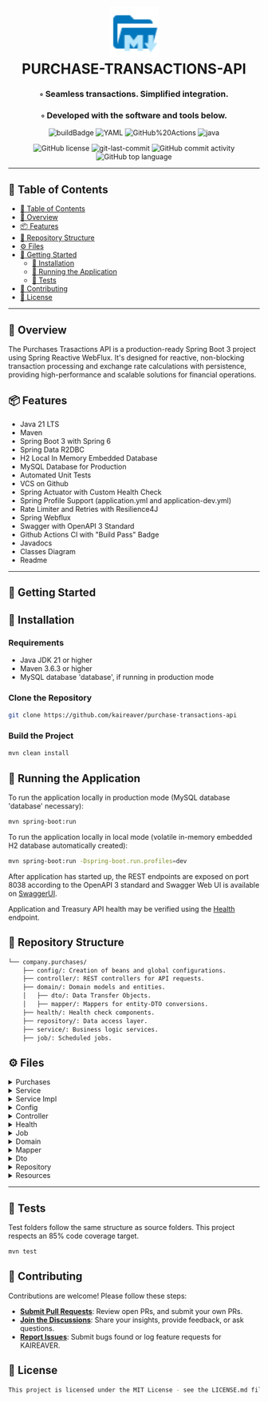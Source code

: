 <div align="center">
<h1 align="center">
<img src="https://raw.githubusercontent.com/PKief/vscode-material-icon-theme/ec559a9f6bfd399b82bb44393651661b08aaf7ba/icons/folder-markdown-open.svg" width="100" />
<br>PURCHASE-TRANSACTIONS-API</h1>
<h3>◦ Seamless transactions. Simplified integration.</h3>
<h3>◦ Developed with the software and tools below.</h3>

<p align="center">
<img src="https://github.com/kaireaver/purchase-transactions-api/actions/workflows/maven.yml/badge.svg" alt="buildBadge" />
<img src="https://img.shields.io/badge/YAML-CB171E.svg?style=flat-square&logo=YAML&logoColor=white" alt="YAML" />
<img src="https://img.shields.io/badge/GitHub%20Actions-2088FF.svg?style=flat-square&logo=GitHub-Actions&logoColor=white" alt="GitHub%20Actions" />
<img src="https://img.shields.io/badge/java-%23ED8B00.svg?style=flat-square&logo=openjdk&logoColor=white" alt="java" />
</p>
<img src="https://img.shields.io/github/license/kaireaver/purchase-transactions-api?style=flat-square&color=5D6D7E" alt="GitHub license" />
<img src="https://img.shields.io/github/last-commit/kaireaver/purchase-transactions-api?style=flat-square&color=5D6D7E" alt="git-last-commit" />
<img src="https://img.shields.io/github/commit-activity/m/kaireaver/purchase-transactions-api?style=flat-square&color=5D6D7E" alt="GitHub commit activity" />
<img src="https://img.shields.io/github/languages/top/kaireaver/purchase-transactions-api?style=flat-square&color=5D6D7E" alt="GitHub top language" />
</div>

---

## 📖 Table of Contents
- [📖 Table of Contents](#-table-of-contents)
- [📍 Overview](#-overview)
- [📦 Features](#-features)
- [📂 Repository Structure](#-repository-structure)
- [⚙️ Files](#-files)
- [🚀 Getting Started](#-getting-started)
    - [🔧 Installation](#-installation)
    - [🤖 Running the Application](#-running-the-application)
    - [🧪 Tests](#-tests)
- [🤝 Contributing](#-contributing)
- [📄 License](#-license)

---

## 📍 Overview

The Purchases Trasactions API  is a production-ready Spring Boot 3 project using Spring Reactive WebFlux. It's designed for reactive, non-blocking transaction processing and exchange rate calculations with persistence, providing high-performance and scalable solutions for financial operations.

## 📦 Features

- Java 21 LTS
- Maven
- Spring Boot 3 with Spring 6
- Spring Data R2DBC
- H2 Local In Memory Embedded Database
- MySQL Database for Production
- Automated Unit Tests
- VCS on Github
- Spring Actuator with Custom Health Check 
- Spring Profile Support (application.yml and application-dev.yml)
- Rate Limiter and Retries with Resilience4J
- Spring Webflux
- Swagger with OpenAPI 3 Standard
- Github Actions CI with "Build Pass" Badge
- Javadocs
- Classes Diagram
- Readme
---
## 🚀 Getting Started

## 🔧 Installation

### Requirements

- Java JDK 21 or higher
- Maven 3.6.3 or higher
- MySQL database 'database', if running in production mode

### Clone the Repository

```bash
git clone https://github.com/kaireaver/purchase-transactions-api
```

### Build the Project
```bash
mvn clean install
```

## 🤖 Running the Application
To run the application locally in production mode (MySQL database 'database' necessary):
```bash
mvn spring-boot:run
```
To run the application locally in local mode (volatile in-memory embedded H2 database automatically created):
```bash
mvn spring-boot:run -Dspring-boot.run.profiles=dev
```

After application has started up, the REST endpoints are exposed on port 8038 according to the OpenAPI 3 standard and Swagger Web UI
is available on [SwaggerUI](http://localhost:8038/webjars/swagger-ui/index.html).

Application and Treasury API health may be verified using the [Health](http://localhost:8038/health) endpoint.

## 📂 Repository Structure

```sh
└── company.purchases/
    ├── config/: Creation of beans and global configurations.
    ├── controller/: REST controllers for API requests.
    ├── domain/: Domain models and entities.
    │   ├── dto/: Data Transfer Objects.
    │   ├── mapper/: Mappers for entity-DTO conversions.
    ├── health/: Health check components.
    ├── repository/: Data access layer.
    ├── service/: Business logic services.
    ├── job/: Scheduled jobs.
```

## ⚙️ Files

<details closed><summary>Purchases</summary>

| File                                                                                                                                                    | Summary                                                                                                                                                                                                                                                                                         |
| ---                                                                                                                                                     | ---                                                                                                                                                                                                                                                                                             |
| [PurchasesApplication.java](https://github.com/kaireaver/purchase-transactions-api/blob/main/src/main/java/company/purchases/PurchasesApplication.java) | The code represents the main class of a purchase transactions API. It is a Spring Boot application that enables scheduling and uses WebFlux for reactive web programming. The code also scans for configuration properties and starts the application using the SpringApplication.run() method. |

</details>

<details closed><summary>Service</summary>

| File                                                                                                                                                          | Summary                                                                                                                                                                                                                                                                                                                                                                                                     |
| ---                                                                                                                                                           | ---                                                                                                                                                                                                                                                                                                                                                                                                         |
| [ExchangeRateService.java](https://github.com/kaireaver/purchase-transactions-api/blob/main/src/main/java/company/purchases/service/ExchangeRateService.java) | The code represents an interface called ExchangeRateService in the company.purchases.service package. It has a single method called updateExchangeRates() that is responsible for updating exchange rates.                                                                                                                                                                                                  |
| [TransactionService.java](https://github.com/kaireaver/purchase-transactions-api/blob/main/src/main/java/company/purchases/service/TransactionService.java)   | The code defines an interface called TransactionService, which specifies the core functionalities for managing purchase transactions. These functionalities include retrieving a transaction with a converted amount, retrieving a transaction by its ID, saving a transaction, and finding all transactions. The interface uses reactive programming with Mono and Flux to handle asynchronous operations. |

</details>

<details closed><summary>Service Impl</summary>

| File                                                                                                                                                                               | Summary                                                                                                                                                                                                                                                                                                                                                                                                                                                                                                                                                                                                                                                                                                                                                                                                                                                                                                                                                                                                                                                                                                                                                                                                                                                                                                                                                             |
| ---                                                                                                                                                                                | ---                                                                                                                                                                                                                                                                                                                                                                                                                                                                                                                                                                                                                                                                                                                                                                                                                                                                                                                                                                                                                                                                                                                                                                                                                                                                                                                                                                 |
| [TransactionServiceImpl.java](https://github.com/kaireaver/purchase-transactions-api/blob/main/src/main/java/company/purchases/service/impl/TransactionServiceImpl.java)           | The code is an implementation of the TransactionService interface. It provides methods for retrieving, saving, and converting transactions. The getTransactionWithConvertedAmount method retrieves a transaction by ID and converts its amount to a specified target currency based on exchange rates. The getTransactionById method retrieves a transaction by ID. The save method saves a new transaction and rounds its amount. The findAll method fetches all transactions. The code also includes logging for debugging and error handling.                                                                                                                                                                                                                                                                                                                                                                                                                                                                                                                                                                                                                                                                                                                                                                                                                    |
| [ExchangeRateServiceImpl.java](https://github.com/kaireaver/purchase-transactions-api/blob/main/src/main/java/company/purchases/service/impl/ExchangeRateServiceImpl.java)         | The code is an implementation of the ExchangeRateService interface. It provides a method called "updateExchangeRates" which retrieves the latest exchange rates from an API, saves them to a repository, and handles any errors that occur during the process. The method uses resilience4j libraries to handle circuit breaking, rate limiting, and retrying. The exchange rates are retrieved using a WebClient and are processed asynchronously using reactive programming with Reactor. The method logs the progress and status of the update process.                                                                                                                                                                                                                                                                                                                                                                                                                                                                                                                                                                                                                                                                                                                                                                                                          |
| [ExchangeRateServiceImplTest.java](https://github.com/kaireaver/purchase-transactions-api/blob/main/src/test/java/company/purchases/service/impl/ExchangeRateServiceImplTest.java) | The code is a test class `ExchangeRateServiceImplTest` that contains several test methods for the `ExchangeRateServiceImpl` class. The first test method `retrieveLatestRecordDateAndStartFromNextDayTest` verifies that the `updateExchangeRates` method retrieves the latest record date from the `ExchangeRateRepository` and starts from the next day if records exist.The second test method `startFromTenYearsAgoIfNoRecordsExistTest` verifies that if no records exist, the `updateExchangeRates` method starts from 10 years ago.The third test method `retrieveExchangeRatesFromApiUsingWebClientTest` verifies that the `updateExchangeRates` method retrieves exchange rates from the API using `WebClient`.The fourth test method `test_exchangeRateRepositoryReturnsEmptyMonoTest` verifies that if the `ExchangeRateRepository` returns an empty `Mono`, the `updateExchangeRates` method still executes without errors.The fifth test method `webClientReturnsEmptyMonoTest` verifies that if the `WebClient` returns an empty `Mono`, the `updateExchangeRates` method still executes without errors.The sixth test method `webClientReturnsExchangeRateResponseWithEmptyDataListTest` verifies that if the `WebClient` returns an `ExchangeRateResponse` with an empty data list, the `updateExchangeRates` method still executes without errors. |
| [TransactionServiceImplTest.java](https://github.com/kaireaver/purchase-transactions-api/blob/main/src/test/java/company/purchases/service/impl/TransactionServiceImplTest.java)   | The code includes a test class named TransactionServiceImplTest, which contains several test methods. These test methods validate the functionalities of a TransactionServiceImpl class, which implements a service for handling transactions. The test methods cover different scenarios, such as retrieving a transaction with a converted amount, retrieving a transaction by its ID, saving a transaction, rounding the amount of a transaction, and retrieving all transactions from a repository. The test methods use mocking with the help of Mockito to simulate interactions with the repository and mapper dependencies of the TransactionServiceImpl. They also use StepVerifier to verify the correctness of the results.                                                                                                                                                                                                                                                                                                                                                                                                                                                                                                                                                                                                                              |

</details>

<details closed><summary>Config</summary>

| File                                                                                                                                                                                 | Summary                                                                                                                                                                                                                                                                                                                                                                                                                                                                           |
| ---                                                                                                                                                                                  | ---                                                                                                                                                                                                                                                                                                                                                                                                                                                                               |
| [ModelMapperConfig.java](https://github.com/kaireaver/purchase-transactions-api/blob/main/src/main/java/company/purchases/config/ModelMapperConfig.java)                             | The code in the file `ModelMapperConfig.java` is a configuration class that sets up a `ModelMapper` bean for mapping objects in the `company.purchases` package. The `ModelMapper` bean is created and returned by the `modelMapper()` method, which is annotated with `@Bean`. This class is utilized within the main Java source directory of a project named `purchase-transactions-api`.                                                                                      |
| [RateLimiterConfiguration.java](https://github.com/kaireaver/purchase-transactions-api/blob/main/src/main/java/company/purchases/config/RateLimiterConfiguration.java)               | The code provides the configuration for a rate limiter in a Java application. It imports the necessary dependencies from the Resilience4j library and creates a Spring bean for the RateLimiter class. The RateLimiterConfig object is configured to limit the number of requests to 10 within a period of 1 second, with a timeout duration of 500 milliseconds. The RateLimiterRegistry is used to create and retrieve the rate limiter instance, which is named "rateLimiter". |
| [ExchangeRateWebClientConfig.java](https://github.com/kaireaver/purchase-transactions-api/blob/main/src/main/java/company/purchases/config/ExchangeRateWebClientConfig.java)         | The code defines a configuration class "ExchangeRateWebClientConfig" that creates a WebClient bean. This WebClient is used for making HTTP requests to an API. The configuration sets a buffer size and base URL for the WebClient to use.                                                                                                                                                                                                                                        |
| [ModelMapperConfigTest.java](https://github.com/kaireaver/purchase-transactions-api/blob/main/src/test/java/company/purchases/config/ModelMapperConfigTest.java)                     | The code is a test file for the ModelMapperConfig class in the company.purchases.config package. It checks that the modelMapper() method in the ModelMapperConfig class returns a non-null ModelMapper object.                                                                                                                                                                                                                                                                    |
| [ExchangeRateWebClientConfigTest.java](https://github.com/kaireaver/purchase-transactions-api/blob/main/src/test/java/company/purchases/config/ExchangeRateWebClientConfigTest.java) | The code is a test case for the class `ExchangeRateWebClientConfig` in the `company.purchases.config` package. It sets up the test environment by initializing the required dependencies using MockitoAnnotations. The `webClientBeanShouldNotBeNull` test ensures that the `webClient` bean returned by the `config.webClient()` method is not null.                                                                                                                             |

</details>

<details closed><summary>Controller</summary>

| File                                                                                                                                                                         | Summary                                                                                                                                                                                                                                                                                                                                                                                                                                                                                                                                                                                                                                                                                                                                                                         |
| ---                                                                                                                                                                          | ---                                                                                                                                                                                                                                                                                                                                                                                                                                                                                                                                                                                                                                                                                                                                                                             |
| [TransactionController.java](https://github.com/kaireaver/purchase-transactions-api/blob/main/src/main/java/company/purchases/controller/TransactionController.java)         | The code above represents a TransactionController in a purchases application. It is responsible for handling HTTP requests related to transactions. The functionalities provided by this code include:-Creating a new transaction in the database by using a POST request to the `/transactions` endpoint.-Getting all transactions from the database by using a GET request to the `/transactions` endpoint.-Getting a specific transaction by its ID and currency by using a GET request to the `/transactions/{id}` endpoint. These functionalities are implemented using reactive programming with Mono and Flux from the Reactor library. The code also includes error handling and logging mechanisms. It utilizes Resilience4j's RateLimiter for rate limiting purposes. |
| [TransactionControllerTest.java](https://github.com/kaireaver/purchase-transactions-api/blob/main/src/test/java/company/purchases/controller/TransactionControllerTest.java) | The code represents a unit test suite for the TransactionController class in a purchase transactions API.-The first test, "testGetAllTransactionsSuccessTest," validates that the "getTransactions" method returns all transactions from the database.-The second test, "testGetTransactionByIdAndCurrencySuccessTest," verifies that the "getTransactionByIdAndCurrency" method retrieves a transaction by its ID and currency, or just by its ID if no currency is provided. The tests use Mockito to mock dependencies such as TransactionService and RateLimiter. The ModelMapper class is used for object mapping, and the StepVerifier class allows for easy verification of reactive streams.                                                                            |

</details>

<details closed><summary>Health</summary>

| File                                                                                                                                                                           | Summary                                                                                                                                                                                                                                                                                                                                                                                                                                                                                                                                                              |
| ---                                                                                                                                                                            | ---                                                                                                                                                                                                                                                                                                                                                                                                                                                                                                                                                                  |
| [ExchangeRateClientHealth.java](https://github.com/kaireaver/purchase-transactions-api/blob/main/src/main/java/company/purchases/health/ExchangeRateClientHealth.java)         | The code above is the implementation of a health check for an Exchange Rate Client in a purchases application. It utilizes the Spring Boot Actuator framework to create a ReactiveHealthIndicator. The ExchangeRateClientHealth class makes a GET request to a specific API endpoint and checks the response status. If the status is OK (200), it returns an "up" status indicating the client is healthy. Otherwise, it returns a "down" status with additional details about the response status. The health check is performed asynchronously using a WebClient. |
| [ExchangeRateClientHealthTest.java](https://github.com/kaireaver/purchase-transactions-api/blob/main/src/test/java/company/purchases/health/ExchangeRateClientHealthTest.java) | Exception:                                                                                                                                                                                                                                                                                                                                                                                                                                                                                                                                                           |

</details>

<details closed><summary>Job</summary>

| File                                                                                                                                                      | Summary                                                                                                                                                                                                                                                                                                                                                                                                                                                                                                                                                                                                                                                                                                                                                                                                                                                                                                                     |
| ---                                                                                                                                                       | ---                                                                                                                                                                                                                                                                                                                                                                                                                                                                                                                                                                                                                                                                                                                                                                                                                                                                                                                         |
| [ExchangeRateJob.java](https://github.com/kaireaver/purchase-transactions-api/blob/main/src/main/java/company/purchases/job/ExchangeRateJob.java)         | The code represents a scheduled job that updates exchange rates. It is written in Java and is part of a larger project called "purchase-transactions-api". The job is triggered at a fixed rate (every 60 seconds) and calls the "updateExchangeRates()" method in the ExchangeRateService class to perform the actual update. Logging is used to track the start and completion of the job.                                                                                                                                                                                                                                                                                                                                                                                                                                                                                                                                |
| [ExchangeRateJobTest.java](https://github.com/kaireaver/purchase-transactions-api/blob/main/src/test/java/company/purchases/job/ExchangeRateJobTest.java) | The code is a test suite for the ExchangeRateJob class. It tests the functionality of the updateRates method in three scenarios:1. updateRatesCallsUpdateExchangeRatesTest: This test verifies that when the updateRates method is called, it invokes the updateExchangeRates method of an ExchangeRateService object.2. updateRatesExecutedEvery5SecondsTest: This test ensures that the updateRates method is executed every 5 seconds by using a ScheduledExecutorService. It waits for 5 seconds and then checks that the updateExchangeRates method has been called at least 5 times.3. exchangeRateJobAnnotatedWithComponentTest: This test confirms that the ExchangeRateJob class is annotated with @Component.4. updateRatesThrowsNullPointerExceptionWhenExchangeRateServiceIsNullTest: This test validates that if the ExchangeRateService object is null, the updateRates method throws a NullPointerException. |

</details>

<details closed><summary>Domain</summary>

| File                                                                                                                                                                   | Summary                                                                                                                                                                                                                                                                                                                                                                                                                                                                                                                                                                                                                                                                                                                                                                                                                                                                                                                                                                                                                                                                           |
| ---                                                                                                                                                                    | ---                                                                                                                                                                                                                                                                                                                                                                                                                                                                                                                                                                                                                                                                                                                                                                                                                                                                                                                                                                                                                                                                               |
| [ExchangeRate.java](https://github.com/kaireaver/purchase-transactions-api/blob/main/src/main/java/company/purchases/domain/ExchangeRate.java)                         | The code defines the ExchangeRate class in the purchases.domain package. It represents an exchange rate for a specific currency on a specific date. The class has attributes such as id, currency, rate, and recordDate, which are annotated to map to the corresponding columns in the "exchange_rates" table. The class also includes annotations for validation and Lombok annotations for generating getter/setter methods.                                                                                                                                                                                                                                                                                                                                                                                                                                                                                                                                                                                                                                                   |
| [ExchangeRateResponse.java](https://github.com/kaireaver/purchase-transactions-api/blob/main/src/main/java/company/purchases/domain/ExchangeRateResponse.java)         | The code is a Java class called "ExchangeRateResponse" that represents a response object for exchange rate data. It uses Lombok annotations to generate getter and setter methods as well as a data encapsulation class. The class contains a List of "ExchangeRate" objects, which represents a collection of exchange rate data.                                                                                                                                                                                                                                                                                                                                                                                                                                                                                                                                                                                                                                                                                                                                                |
| [Transaction.java](https://github.com/kaireaver/purchase-transactions-api/blob/main/src/main/java/company/purchases/domain/Transaction.java)                           | The code defines a Java class called Transaction in the package company.purchases.domain. It represents a purchase transaction with properties such as id, description, amount, and record date. The class is annotated with Lombok annotations for automatic generation of getter, setter, and constructors. It also uses Spring Data annotations for defining table and column mappings.                                                                                                                                                                                                                                                                                                                                                                                                                                                                                                                                                                                                                                                                                        |
| [ExchangeRateResponseTest.java](https://github.com/kaireaver/purchase-transactions-api/blob/main/src/test/java/company/purchases/domain/ExchangeRateResponseTest.java) | The code defines a test class for the ExchangeRateResponse class in the company.purchases.domain package. It contains several test methods that verify various functionalities of the ExchangeRateResponse class, such as creating an instance with a list of ExchangeRate objects, accessing and modifying the'data' field, serializing and deserializing the object using JSON, and creating instances with different variations of the'data' field (empty list, null, and list with null values). The test methods use JUnit assertions to validate the expected behavior of the ExchangeRateResponse class.                                                                                                                                                                                                                                                                                                                                                                                                                                                                   |
| [ExchangeRateTest.java](https://github.com/kaireaver/purchase-transactions-api/blob/main/src/test/java/company/purchases/domain/ExchangeRateTest.java)                 | This code defines a unit test class called "ExchangeRateTest" that tests the functionality of the "ExchangeRate" class in the "company.purchases.domain" package. The tests include creating an ExchangeRate object with valid input parameters, updating the ExchangeRate object, converting the ExchangeRate object to JSON format, and verifying that the ExchangeRate object cannot be created with null values.                                                                                                                                                                                                                                                                                                                                                                                                                                                                                                                                                                                                                                                              |
| [TransactionTest.java](https://github.com/kaireaver/purchase-transactions-api/blob/main/src/test/java/company/purchases/domain/TransactionTest.java)                   | This code contains a JUnit test class called TransactionTest. It tests the functionality of the Transaction class in the company.purchases.domain package. The first test, createTransactionWithValidInputValuesTest, checks if a Transaction object can be successfully created with valid input values. It asserts that the object is not null and that the values of its properties match the expected values.The second test, updateTransactionWithValidInputValuesTest, verifies that a Transaction object can be updated with valid input values. It asserts that the updated object's properties match the expected values.The third test, compareTransactionWithSameValuesTest, checks if a Transaction object can be successfully compared to another Transaction object with the same values. It asserts that the properties of both objects match.The fourth test, compareTransactionWithDifferentValuesTest, ensures that a Transaction object cannot be compared to another Transaction object with different values. It asserts that the two objects are not equal. |

</details>

<details closed><summary>Mapper</summary>

| File                                                                                                                                                                    | Summary                                                                                                                                                                                                                                                                                                                                                                                                                                                                                                           |
| ---                                                                                                                                                                     | ---                                                                                                                                                                                                                                                                                                                                                                                                                                                                                                               |
| [TransactionMapper.java](https://github.com/kaireaver/purchase-transactions-api/blob/main/src/main/java/company/purchases/domain/mapper/TransactionMapper.java)         | The code is a Java class called TransactionMapper, located in the directory src/main/java/company/purchases/domain/mapper. It is responsible for mapping between InputTransactionDTO and Transaction objects, as well as between Transaction and OutputTransactionDTO objects. It uses the ModelMapper library for the mapping operations. The class is annotated with Lombok's @RequiredArgsConstructor and Spring's @Component annotations.                                                                     |
| [TransactionMapperTest.java](https://github.com/kaireaver/purchase-transactions-api/blob/main/src/test/java/company/purchases/domain/mapper/TransactionMapperTest.java) | The code above is a JUnit test class for the TransactionMapper class. It tests the "convertToEntity" method, which converts an InputTransactionDTO object into a Transaction object. The test creates an instance of the InputTransactionDTO class, sets its properties, and then calls the convertToEntity method on a TransactionMapper object. It then asserts that the result is not null and that the properties of the converted Transaction object match the properties of the InputTransactionDTO object. |

</details>

<details closed><summary>Dto</summary>

| File                                                                                                                                                                       | Summary                                                                                                                                                                                                                                                                                                                                                                                                                                                                                                                                                                                                                                                                                |
| ---                                                                                                                                                                        | ---                                                                                                                                                                                                                                                                                                                                                                                                                                                                                                                                                                                                                                                                                    |
| [InputTransactionDTO.java](https://github.com/kaireaver/purchase-transactions-api/blob/main/src/main/java/company/purchases/domain/dto/InputTransactionDTO.java)           | The code is a Java class named InputTransactionDTO that belongs to the domain.dto package in the company.purchases.domain package. It represents a data transfer object for input transactions and includes the following fields:-description: a string field limited to a maximum length of 50 characters.-amount: a decimal field that must have a positive value.-recordDate: a LocalDate field representing the date of the transaction.                                                                                                                                                                                                                                           |
| [OutputTransactionDTO.java](https://github.com/kaireaver/purchase-transactions-api/blob/main/src/main/java/company/purchases/domain/dto/OutputTransactionDTO.java)         | The code defines a Java class called OutputTransactionDTO in the package company.purchases.domain.dto. It includes several data fields such as id, description, amount, and recordDate, along with their respective data types. The class also includes annotations for validation and lombok's @Data annotation for automatic generation of getters, setters, equals, and hashCode methods.                                                                                                                                                                                                                                                                                           |
| [OutputTransactionDTOTest.java](https://github.com/kaireaver/purchase-transactions-api/blob/main/src/test/java/company/purchases/domain/dto/OutputTransactionDTOTest.java) | The code is a test class called "OutputTransactionDTOTest" that tests the functionalities of the "OutputTransactionDTO" class in the "company.purchases.domain.dto" package. It contains several test methods that validate the instantiation of the "OutputTransactionDTO" object with valid input values, the correctness of getter methods for all attributes, the ability of setter methods to update attribute values correctly, and the ability to set the "description" attribute to an empty string or a string with 50 characters, as well as setting the "amount" attribute to zero. The tests use JUnit assertions to compare expected attribute values with actual values. |
| [InputTransactionDTOTest.java](https://github.com/kaireaver/purchase-transactions-api/blob/main/src/test/java/company/purchases/domain/dto/InputTransactionDTOTest.java)   | The code above is a test class for the InputTransactionDTO class in the company.purchases.domain.dto package. It tests the creation of an instance of InputTransactionDTO with valid values for all fields and validates that the description, amount, and record date are not null. It also tests the setting of the description field to a string with a length of 50 characters or less, the amount field to a positive BigDecimal value, the description field to an empty string, the description field to a string with a length greater than 50 characters, and the amount field to a BigDecimal value of zero.                                                                 |

</details>

<details closed><summary>Repository</summary>

| File                                                                                                                                                                   | Summary                                                                                                                                                                                                                                                                                                                                                                                                                                                                                                                                                                                                                                 |
| ---                                                                                                                                                                    | ---                                                                                                                                                                                                                                                                                                                                                                                                                                                                                                                                                                                                                                     |
| [TransactionRepository.java](https://github.com/kaireaver/purchase-transactions-api/blob/main/src/main/java/company/purchases/repository/TransactionRepository.java)   | The code represents a Java interface named "TransactionRepository" in the "company.purchases.repository" package. It extends the "ReactiveCrudRepository" interface, which provides basic CRUD (Create, Read, Update, Delete) operations. The repository is responsible for managing "Transaction" entities and is annotated with "@Repository" to indicate that it is a Spring component. The "Transaction" entity is identified by a "Long" ID.                                                                                                                                                                                       |
| [ExchangeRateRepository.java](https://github.com/kaireaver/purchase-transactions-api/blob/main/src/main/java/company/purchases/repository/ExchangeRateRepository.java) | The code provided defines a Java interface called ExchangeRateRepository, which is a repository for managing ExchangeRate objects. It extends the ReactiveCrudRepository interface, which provides generic CRUD operations for reactive data access. The repository includes two query methods: findLatestRecordDate, which retrieves the latest record date from the exchange_rates table, and findByCurrencyAndRecordDateMinusSixMonths, which retrieves the most recent exchange rate for a given currency within the last six months. Both methods return Mono objects, indicating that the results will be emitted asynchronously. |
![Build Badge](https://github.com/kaireaver/purchase-transactions-api/actions/workflows/maven.yml/badge.svg)

When H2 database is not closed correctly, the ID sequence might jump many entries on next object creation, due to an identity cache of up to 32 entries being cached. This jump is to avoid potential collisions.

</details>

<details closed><summary>Resources</summary>

| File                                                                                                         | Summary                                                                                                                                                                                                                                                                                                                                                                                                                                                                                         |
| ---                                                                                                          | ---                                                                                                                                                                                                                                                                                                                                                                                                                                                                                             |
| [banner.txt](https://github.com/kaireaver/purchase-transactions-api/blob/main/src/main/resources/banner.txt) | The code represents the directory structure of a project called "purchase-transactions-api". It includes various folders and files such as ".github", ".mvn", "src", etc. The specific file "src/main/resources/banner.txt" contains ASCII art representing the project's banner.                                                                                                                                                                                                               |
| [schema.sql](https://github.com/kaireaver/purchase-transactions-api/blob/main/src/main/resources/schema.sql) | The code creates three database tables: "exchange_rates", "transactions", and "user". These tables store information related to exchange rates, purchase transactions, and user data respectively. The tables have various columns to store specific information such as dates, currency, description, amounts, usernames, passwords, email addresses, activity status, and roles. This code is typically used in the backend of a purchase transactions API to manage and store relevant data. |

</details>

---
## 🧪 Tests
Test folders follow the same structure as source folders. This project respects an 85% code coverage target.
```bash
mvn test
```

## 🤝 Contributing
Contributions are welcome! Please follow these steps:

- **[Submit Pull Requests](https://github.com/kaireaver/purchase-transactions-api/blob/main/CONTRIBUTING.md)**: Review open PRs, and submit your own PRs.
- **[Join the Discussions](https://github.com/kaireaver/purchase-transactions-api/discussions)**: Share your insights, provide feedback, or ask questions.
- **[Report Issues](https://github.com/kaireaver/purchase-transactions-api/issues)**: Submit bugs found or log feature requests for KAIREAVER.

## 📄 License
```bash
This project is licensed under the MIT License - see the LICENSE.md file for details.
```
